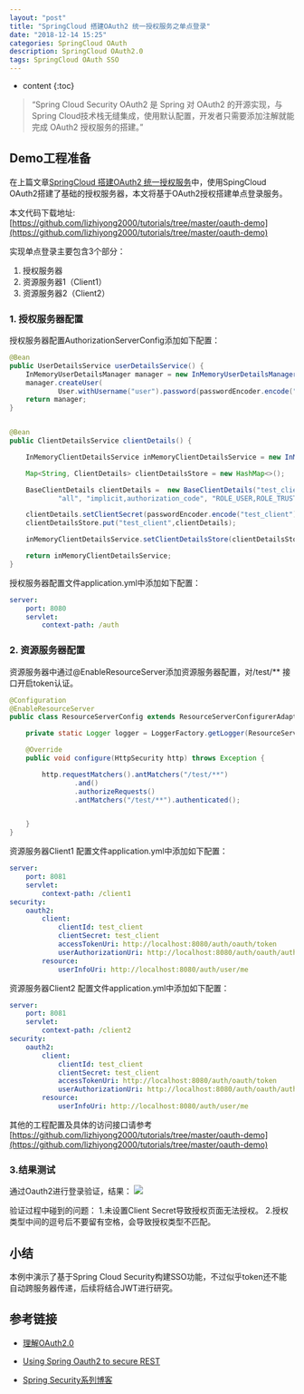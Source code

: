 ```yaml
---
layout: "post"
title: "SpringCloud 搭建OAuth2 统一授权服务之单点登录"
date: "2018-12-14 15:25"
categories: SpringCloud OAuth
description: SpringCloud OAuth2.0
tags: SpringCloud OAuth SSO
---
```


*   content
    {:toc}

<div class="postImg" style="background-image:url(http://pjpst7ucp.bkt.clouddn.com/2018-dc55c005.png)" ></div>

> “Spring Cloud Security OAuth2 是 Spring 对 OAuth2 的开源实现，与Spring Cloud技术栈无缝集成，使用默认配置，开发者只需要添加注解就能完成 OAuth2 授权服务的搭建。”

## Demo工程准备
在上篇文章[SpringCloud 搭建OAuth2 统一授权服务](https://lizhiyong2000.github.io/2018/12/14/springcloud-%E6%90%AD%E5%BB%BAoauth2-%E7%BB%9F%E4%B8%80%E6%8E%88%E6%9D%83%E6%9C%8D%E5%8A%A1/)中，使用SpingCloud OAuth2搭建了基础的授权服务器，本文将基于OAuth2授权搭建单点登录服务。

本文代码下载地址:[https://github.com/lizhiyong2000/tutorials/tree/master/oauth-demo](https://github.com/lizhiyong2000/tutorials/tree/master/oauth-demo)

实现单点登录主要包含3个部分：
1. 授权服务器
2. 资源服务器1（Client1）
3. 资源服务器2（Client2）

### 1. 授权服务器配置
授权服务器配置AuthorizationServerConfig添加如下配置：
```java
@Bean
public UserDetailsService userDetailsService() {
    InMemoryUserDetailsManager manager = new InMemoryUserDetailsManager();
    manager.createUser(
            User.withUsername("user").password(passwordEncoder.encode("password")).roles("USER").build());
    return manager;
}


@Bean
public ClientDetailsService clientDetails() {

    InMemoryClientDetailsService inMemoryClientDetailsService = new InMemoryClientDetailsService();

    Map<String, ClientDetails> clientDetailsStore = new HashMap<>();

    BaseClientDetails clientDetails =  new BaseClientDetails("test_client", "",
            "all", "implicit,authorization_code", "ROLE_USER,ROLE_TRUSTED_CLIENT","http://localhost:8081/client1/login,http://localhost:8082/client2/login");

    clientDetails.setClientSecret(passwordEncoder.encode("test_client"));
    clientDetailsStore.put("test_client",clientDetails);

    inMemoryClientDetailsService.setClientDetailsStore(clientDetailsStore);

    return inMemoryClientDetailsService;
}

```
授权服务器配置文件application.yml中添加如下配置：
```yaml
server:
    port: 8080
    servlet:
        context-path: /auth
```
### 2. 资源服务器配置
资源服务器中通过@EnableResourceServer添加资源服务器配置，对/test/** 接口开启token认证。

```java
@Configuration
@EnableResourceServer
public class ResourceServerConfig extends ResourceServerConfigurerAdapter {

    private static Logger logger = LoggerFactory.getLogger(ResourceServerConfig.class);

    @Override
    public void configure(HttpSecurity http) throws Exception {

        http.requestMatchers().antMatchers("/test/**")
                .and()
                .authorizeRequests()
                .antMatchers("/test/**").authenticated();


    }
}
```

资源服务器Client1 配置文件application.yml中添加如下配置：
```yaml
server:
    port: 8081
    servlet:
        context-path: /client1
security:
    oauth2:
        client:
            clientId: test_client
            clientSecret: test_client
            accessTokenUri: http://localhost:8080/auth/oauth/token
            userAuthorizationUri: http://localhost:8080/auth/oauth/authorize
        resource:
            userInfoUri: http://localhost:8080/auth/user/me
```

资源服务器Client2 配置文件application.yml中添加如下配置：
```yaml
server:
    port: 8081
    servlet:
        context-path: /client2
security:
    oauth2:
        client:
            clientId: test_client
            clientSecret: test_client
            accessTokenUri: http://localhost:8080/auth/oauth/token
            userAuthorizationUri: http://localhost:8080/auth/oauth/authorize
        resource:
            userInfoUri: http://localhost:8080/auth/user/me
```


其他的工程配置及具体的访问接口请参考[https://github.com/lizhiyong2000/tutorials/tree/master/oauth-demo](https://github.com/lizhiyong2000/tutorials/tree/master/oauth-demo)


### 3.结果测试
通过Oauth2进行登录验证，结果：
![](http://pjpst7ucp.bkt.clouddn.com/2018-43a98728.gif)


验证过程中碰到的问题：
1.未设置Client Secret导致授权页面无法授权。
2.授权类型中间的逗号后不要留有空格，会导致授权类型不匹配。

## 小结
本例中演示了基于Spring Cloud Security构建SSO功能，不过似乎token还不能自动跨服务器传递，后续将结合JWT进行研究。


## 参考链接
* [理解OAuth2.0](http://www.ruanyifeng.com/blog/2014/05/oauth_2_0.html)

* [Using Spring Oauth2 to secure REST](http://www.tinmegali.com/en/2017/06/25/oauth2-using-spring/)

* [Spring Security系列博客](https://www.jianshu.com/u/fb66b7412d27)
